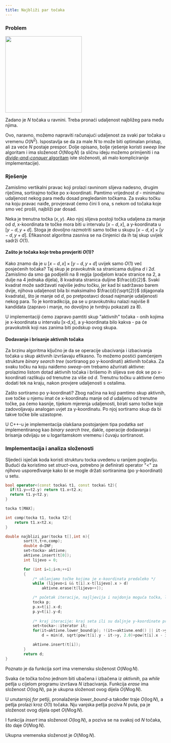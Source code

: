 ```yaml
---
title: Najbliži par točaka
---
```


### Problem

<img src="https://thealgoristsblob.blob.core.windows.net/thealgoristsimages/235597E5-D92A-46CF-84F6-CE4C016036D9.jpeg" width="240"/>

Zadano je $N$ točaka u ravnini. Treba pronaći udaljenost najbližeg para među njima.

Ovo, naravno, možemo napraviti računajući udaljenost za svaki par točaka u vremenu $O(N^2)$. Ispostavlja se da za male $N$ to može biti optimalan pristup, ali za veće $N$ postaje prespor. Dolje opisano, bolje rješenje koristi _sweep line_ algoritam i ima složenost $O({N}\log{N})$ (a sličnu ideju možemo primijeniti i na <a href="https://www.cs.mcgill.ca/~cs251/ClosestPair/ClosestPairDQ.html">_divide-and-conquer_ algoritam</a> iste složenosti, ali malo kompliciranije implementacije).

### Rješenje

Zamislimo vertikalni pravac koji prolazi ravninom slijeva nadesno, drugim riječima, sortirajmo točke po x-koordinati. Pamtimo vrijednost $d$ - minimalnu udaljenost nekog para među dosad pregledanim točkama. Za svaku točku na koju pravac naiđe, provjeravat ćemo čini li ona, s nekom od točaka koje smo već prošli, najbliži par dosad.

Neka je trenutna točka $(x,y)$. Ako njoj slijeva postoji točka udaljena za manje od $d$, x-koordinata te točke mora biti u intervalu $[x-d,x]$, a y-koordinata u $[y-d,y+d]$. Stoga je dovoljno razmotriti samo točke u skupu $[x-d,x] \times [y-d,y+d]$. Efikasnost algoritma zasniva se na činjenici da ih taj skup uvijek sadrži $O(1)$.

#### Zašto je točaka koje treba provjeriti $O(1)$?

Kako znamo da je u $[x-d,x] \times [y-d,y+d]$ uvijek samo $O(1)$ već posjećenih točaka? Taj skup je pravokutnik sa stranicama duljina $d$ i $2d$. Zamislimo da smo ga podijelili na 8 regija (podjelom kraće stranice na 2, a dulje na 4 jednaka dijela), 8 kvadrata stranica duljine $\frac{d}{2}$. Svaki kvadrat može sadržavati najviše jednu točku, jer kad bi sadržavao barem dvije, njihova udaljenost bila bi maksimalno $\frac{d}{\sqrt{2}}$ (dijagonala kvadrata), što je manje od $d$, po pretpostavci dosad najmanje udaljenosti nekog para. To je kontradikcija, pa se u pravokutniku nalazi najviše 8 kandidata (zapravo i manje, no dovoljno je tvrdnju pokazati za 8).

U implementaciji ćemo zapravo pamtiti skup "aktivnih" točaka - onih kojima je x-koordinata u intervalu [x-d,x], a y-koordinata bilo kakva - pa će pravokutnik koji nas zanima biti podskup ovog skupa.

#### Dodavanje i brisanje aktivnih točaka

Za brzinu algoritma ključno je da se operacije ubacivanja i izbacivanja točaka u skup aktivnih izvršavaju efikasno. To možemo postići pamćenjem strukture _binary search tree_ (sortiranog po y-koordinati) aktivnih točaka. Za svaku točku na koju naiđemo _sweep_-om trebamo ažurirati aktivne: prolazimo listom dotad aktivnih točaka i brišemo ih slijeva sve dok se po x-koordinati razlikuju od trenutne za više od $d$. Trenutnu točku u aktivne ćemo dodati tek na kraju, nakon provjere udaljenosti s ostalima.

Zašto sortiramo po y-koordinati? Zbog načina na koji pamtimo skup aktivnih, sve točke u njemu imat će x-koordinatu manje od $d$ udaljenu od trenutne točke, pa ćemo kasnije, tijekom mjerenja udaljenosti, birati samo točke koje zadovoljavaju analogan uvjet za y-koordinatu. Po njoj sortiramo skup da bi takve točke bile uzastopne.

U C++-u je implementacija olakšana postojanjem tipa podatka _set_ implementiranog kao _binary search tree_, dakle, operacije dodavanja i brisanja odvijaju se u logaritamskom vremenu i čuvaju sortiranost.

### Implementacija i analiza složenosti

Sljedeći isječak koda koristi strukturu tocka uvedenu u ranijem poglavlju. Budući da koristimo set _struct_-ova, potrebno je definirati operator "<" za njihovo uspoređivanje kako bi se mogle držati sortiranima (po y-koordinati) u setu.

```cpp
bool operator<(const tocka& t1, const tocka& t2){
  if(t1.y==t2.y) return t1.x<t2.x;
  return t1.y<t2.y;
}

tocka t[MAX];

int comp(tocka t1, tocka t2){ 
    return t1.x<t2.x; 
}

double najblizi_par(tocka t[],int n){
        sort(t,t+n,comp);
        double d=INF;
        set<tocka> aktivne;
        aktivne.insert(t[0]);
        int lijevo = 0;

        for (int i=1;i<n;++i)
        {
            /* uklanjamo točke kojima je x-koordinata predaleko */
            while (lijevo<i && t[i].x-t[lijevo].x > d) 
                aktivne.erase(t[lijevo++]); 

            /* početak iteracije, najljevija i najdonja moguća točka, lower bound za dio aktivnih kojim iteriramo */
            tocka p;
            p.x=t[i].x-d;
            p.y=t[i].y-d;
            
            /* kraj iteracije: kraj seta ili su daljnje y-koordinate predaleko */
            set<tocka>::iterator it;
            for(it=aktivne.lower_bound(p); !(it==aktivne.end() || it->y > t[i].y+d); ++it)
                d = min(d, sqrt(pow(t[i].y - it->y, 2.0)+pow(t[i].x - it->x, 2.0)));

            aktivne.insert(t[i]);
        }
        return d;
}
```

Poznato je da funkcija _sort_ ima vremensku složenost $O({N}\log{N})$.

Svaka će točka točno jednom biti ubačena i izbačena iz _aktivnih_, pa _while_ petlja u cijelom programu izvršava $N$ izbacivanja. Funkcija _erase_ ima složenost $O(\log{N})$, pa je ukupna složenost ovog dijela $O({N}\log{N})$.

U unutarnjoj _for_ petlji, pronalaženje _lower_bound_-a također traje $O(\log{N})$, a petlja prolazi kroz $O(1)$ točaka. Nju vanjska petlja poziva $N$ puta, pa je složenost ovog dijela opet $O({N}\log{N})$.

I funkcija _insert_ ima složenost $O(\log{N})$, a poziva se na svakoj od $N$ točaka, što daje $O({N}\log{N})$.

Ukupna vremenska složenost je $O({N}\log{N})$.

